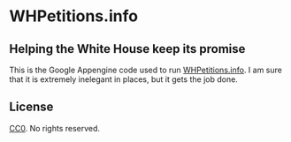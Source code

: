 # WHPetitions.info

## Helping the White House keep its promise

This is the Google Appengine code used to run [WHPetitions.info](http://www.whpetitions.info/). I am sure that it is extremely inelegant in places, but it gets the job done.

## License

[CC0](https://creativecommons.org/publicdomain/zero/1.0/). No rights reserved.